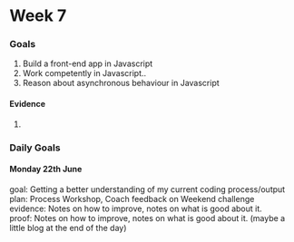 # Week 7
### Goals

1. Build a front-end app in Javascript
2. Work competently in Javascript..
3. Reason about asynchronous behaviour in Javascript

#### Evidence

1.

### Daily Goals

#### Monday 22th June

goal: Getting a better understanding of my current coding process/output </br>
plan: Process Workshop, Coach feedback on Weekend challenge </br>
evidence: Notes on how to improve, notes on what is good about it. </br>
proof: Notes on how to improve, notes on what is good about it. (maybe a little blog at the end of the day) </br>
